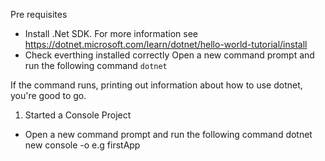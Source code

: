 Pre requisites
* Install .Net SDK. For more information see https://dotnet.microsoft.com/learn/dotnet/hello-world-tutorial/install
* Check everthing installed correctly
Open a new command prompt and run the following command
``
dotnet
``

If the command runs, printing out information about how to use dotnet, you're good to go.

1. Started a Console Project
* Open a new command prompt and run the following command
dotnet new console -o <app name>
e.g firstApp
